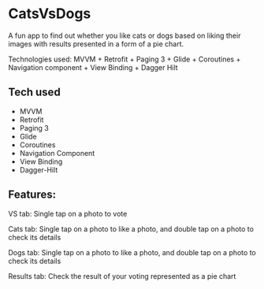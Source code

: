 # CatsVsDogs
A  fun app to find out whether you like cats or dogs based on liking their images with results presented in a form of a pie chart. 

Technologies used: MVVM + Retrofit + Paging 3 + Glide + Coroutines + Navigation component + View Binding + Dagger Hilt

## Tech used
* MVVM
* Retrofit
* Paging 3
* Glide
* Coroutines
* Navigation Component
* View Binding
* Dagger-Hilt

## Features: 
VS tab: Single tap on a photo to vote

Cats tab: Single tap on a photo to like a photo, and double tap on a photo to check its details

Dogs tab: Single tap on a photo to like a photo, and double tap on a photo to check its details

Results tab: Check the result of your voting represented as a pie chart


